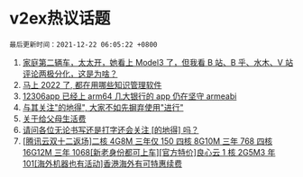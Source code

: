 # v2ex热议话题

`最后更新时间：2021-12-22 06:05:22 +0800`

1. [家庭第二辆车，太太开，她看上 Model3 了，但我看 B 站、B 乎、水木、V 站评论两极分化，这是为啥？](https://www.v2ex.com/t/823449)
1. [马上 2022 了, 都在用哪些知识管理软件](https://www.v2ex.com/t/823484)
1. [12306app 已经上 arm64 几大银行的 app 仍在坚守 armeabi](https://www.v2ex.com/t/823445)
1. [与其关注"的地得", 大家不如先摒弃使用"进行"](https://www.v2ex.com/t/823581)
1. [关于给父母生活费](https://www.v2ex.com/t/823465)
1. [请问各位无论书写还是打字还会关注 [的地得] 吗？](https://www.v2ex.com/t/823547)
1. [[腾讯云双十二返场]二核 4G8M 三年仅 150 四核 8G10M 三年 768 四核 16G12M 三年 1068[新老身份都可上车][官方特价]良心云 1 核 2G5M3 年 101[海外机器也有活动]香港海外有可特惠续费](https://www.v2ex.com/t/823469)

